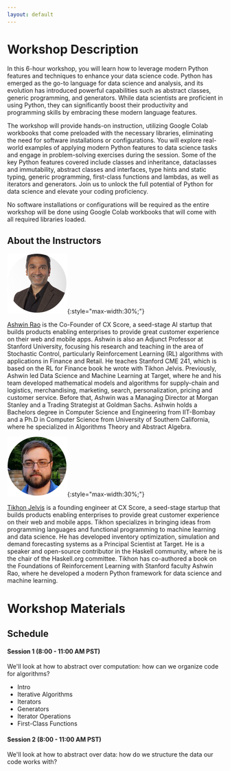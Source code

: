 ```yaml
---
layout: default
---
```


# Workshop Description

In this 6-hour workshop, you will learn how to leverage modern Python features and techniques to enhance your data science code. Python has emerged as the go-to language for data science and analysis, and its evolution has introduced powerful capabilities such as abstract classes, generic programming, and generators. While data scientists are proficient in using Python, they can significantly boost their productivity and programming skills by embracing these modern language features.

The workshop will provide hands-on instruction, utilizing Google Colab workbooks that come preloaded with the necessary libraries, eliminating the need for software installations or configurations. You will explore real-world examples of applying modern Python features to data science tasks and engage in problem-solving exercises during the session. Some of the key Python features covered include classes and inheritance, dataclasses and immutability, abstract classes and interfaces, type hints and static typing, generic programming, first-class functions and lambdas, as well as iterators and generators. Join us to unlock the full potential of Python for data science and elevate your coding proficiency. 

No software installations or configurations will be required as the entire workshop will be done using Google Colab workbooks that will come with all required libraries loaded.

## About the Instructors

![Ashwin Rao](/assets/img/ashwin-profile.png){:style="max-width:30%;"}

[Ashwin Rao][ashwin] is the Co-Founder of CX Score, a seed-stage AI startup that builds products enabling enterprises to provide great customer experience on their web and mobile apps. Ashwin is also an Adjunct Professor at Stanford University, focusing his research and teaching in the area of Stochastic Control, particularly Reinforcement Learning (RL) algorithms with applications in Finance and Retail. He teaches Stanford CME 241, which is based on the RL for Finance book he wrote with Tikhon Jelvis. Previously, Ashwin led Data Science and Machine Learning at Target, where he and his team developed mathematical models and algorithms for supply-chain and logistics, merchandising, marketing, search, personalization, pricing and customer service. Before that, Ashwin was a Managing Director at Morgan Stanley and a Trading Strategist at Goldman Sachs. Ashwin holds a Bachelors degree in Computer Science and Engineering from IIT-Bombay and a Ph.D in Computer Science from University of Southern California, where he specialized in Algorithms Theory and Abstract Algebra.

[ashwin]: https://www.linkedin.com/in/ashwin2rao

![Tikhon Jelvis](/assets/img/tikhon-profile.png){:style="max-width:30%;"}

[Tikhon Jelvis][tikhon] is a founding engineer at CX Score, a seed-stage startup that builds products enabling enterprises to provide great customer experience on their web and mobile apps. Tikhon specializes in bringing ideas from programming languages and functional programming to machine learning and data science. He has developed inventory optimization, simulation and demand forecasting systems as a Principal Scientist at Target. He is a speaker and open-source contributor in the Haskell community, where he is the chair of the Haskell.org committee. Tikhon has co-authored a book on the Foundations of Reinforcement Learning with Stanford faculty Ashwin Rao, where he developed a modern Python framework for data science and machine learning.

[tikhon]: https://www.linkedin.com/in/tikhon-jelvis

# Workshop Materials

## Schedule

#### Session 1 (8:00 - 11:00 AM PST)

We'll look at how to abstract over computation: how can we organize code for algorithms?

  - Intro
  - Iterative Algorithms
  - Iterators
  - Generators
  - Iterator Operations
  - First-Class Functions
  
#### Session 2 (8:00 - 11:00 AM PST)

We'll look at how to abstract over data: how do we structure the data our code works with?
